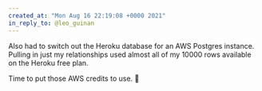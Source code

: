 ```yaml
---
created_at: "Mon Aug 16 22:19:08 +0000 2021"
in_reply_to: @leo_guinan
---
```


Also had to switch out the Heroku database for an AWS Postgres instance. Pulling in just my relationships used almost all of my 10000 rows available on the Heroku free plan. 

Time to put those AWS credits to use. 🥳